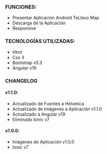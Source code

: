 ### FUNCIONES:

- Presentar Aplicación Android TeLlevo Map
- Descarga de la Aplicación
- Responsive

### TECNOLOGÍAS UTILIZADAS:

- Html
- Css 3
- Bootstrap v5.3
- Angular v19

### CHANGELOG

#### v1.1.0:

- Actualizado de Fuentes a Helvetica
- Actualizado de Imágenes a Aplicación v1.1.0
- Actualizado a Angular v19
- Eliminado Ionic v7

#### v1.0.0:

- Imágenes de Aplicación v1.0.0
- Ionic v7
